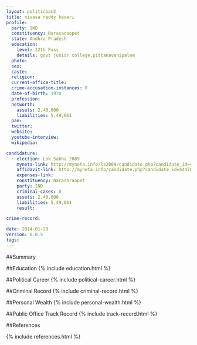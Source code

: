 ```yaml
---
layout: politician2
title: nivasa reddy kesari
profile: 
  party: IND
  constituency: Narasaraopet
  state: Andhra Pradesh
  education: 
    level: 12th Pass
    details: govt junior college,pittanavanipalem
  photo: 
  sex: 
  caste: 
  religion: 
  current-office-title: 
  crime-accusation-instances: 0
  date-of-birth: 1970
  profession: 
  networth: 
    assets: 2,40,000
    liabilities: 5,49,061
  pan: 
  twitter: 
  website: 
  youtube-interview: 
  wikipedia: 

candidature: 
  - election: Lok Sabha 2009
    myneta-link: http://myneta.info/ls2009/candidate.php?candidate_id=4447
    affidavit-link: http://myneta.info/candidate.php?candidate_id=4447&scan=original
    expenses-link: 
    constituency: Narasaraopet 
    party: IND
    criminal-cases: 0
    assets: 2,40,000
    liabilities: 5,49,061
    result:  

crime-record: 

date: 2014-01-28
version: 0.0.5
tags: 
---
```

##Summary


##Education
{% include education.html %}


##Political Career
{% include political-career.html %}


##Criminal Record
{% include criminal-record.html %}


##Personal Wealth
{% include personal-wealth.html %}


##Public Office Track Record
{% include track-record.html %}


##References


{% include references.html %}